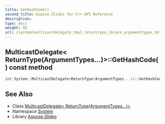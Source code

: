 ```yaml
---
title: GetHashCode()
second_title: Aspose.Slides for C++ API Reference
description: 
type: docs
weight: 92
url: /system/multicastdelegate_tmpl_returntype_lbrace_argumenttypes_dots_rbrace__end_tmpl/gethashcode/
---
```

## MulticastDelegate< ReturnType(ArgumentTypes...)>::GetHashCode() const method




```cpp
int System::MulticastDelegate<ReturnType(ArgumentTypes...)>::GetHashCode() const
```

## See Also

* Class [MulticastDelegate< ReturnType(ArgumentTypes...)>](../)
* Namespace [System](../../)
* Library [Aspose.Slides](../../../)